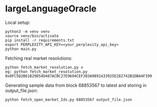 # largeLanguageOracle
Local setup:
```
python3 -m venv venv
source venv/bin/activate
pip install -r requirements.txt
export PERPLEXITY_API_KEY=<your_perplexity_api_key>
python main.py
```


Fetching real market resolutions:
```
python fetch_market_resolution.py x
eg: python fetch_market_resolution.py 0x0FC5D2B61B29D54D487ACBC27E9694CEF303A9891433925E282742B1DBA4F399              
```


Generating sample data from block 68853567 to latest and storing in output_file.json:
```
python fetch_open_market_Ids.py 68853567 output_file.json
```